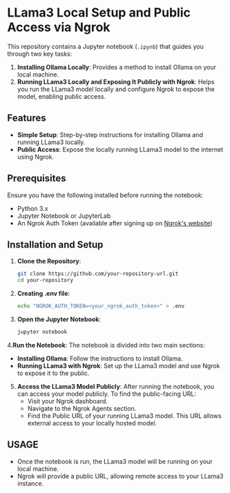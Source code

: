 # LLama3 Local Setup and Public Access via Ngrok

This repository contains a Jupyter notebook (`.ipynb`) that guides you through two key tasks:

1. **Installing Ollama Locally**: Provides a method to install Ollama on your local machine.
2. **Running LLama3 Locally and Exposing It Publicly with Ngrok**: Helps you run the LLama3 model locally and configure Ngrok to expose the model, enabling public access.

## Features

- **Simple Setup**: Step-by-step instructions for installing Ollama and running LLama3 locally.
- **Public Access**: Expose the locally running LLama3 model to the internet using Ngrok.

## Prerequisites

Ensure you have the following installed before running the notebook:

- Python 3.x
- Jupyter Notebook or JupyterLab
- An Ngrok Auth Token (available after signing up on [Ngrok's website](https://ngrok.com/))

## Installation and Setup

1. **Clone the Repository**:

   ```bash
   git clone https://github.com/your-repository-url.git
   cd your-repository


2. **Creating .env file**:
   ```bash
   echo "NGROK_AUTH_TOKEN=<your_ngrok_auth_token>" > .env

3. **Open the Jupyter Notebook**:
   ```bash
   jupyter notebook

4.**Run the Notebook**:
   The notebook is divided into two main sections:

   - **Installing Ollama**: Follow the instructions to install Ollama. 
   - **Running LLama3 with Ngrok**: Set up the LLama3 model and use Ngrok to expose it to the public.

5. **Access the LLama3 Model Publicly**:
   After running the notebook, you can access your model publicly. To find the public-facing URL:
   - Visit your Ngrok dashboard.
   - Navigate to the Ngrok Agents section.
   - Find the Public URL of your running LLama3 model. This URL allows external access to your locally hosted model.
   
## USAGE

- Once the notebook is run, the LLama3 model will be running on your local machine.
- Ngrok will provide a public URL, allowing remote access to your LLama3 instance.

